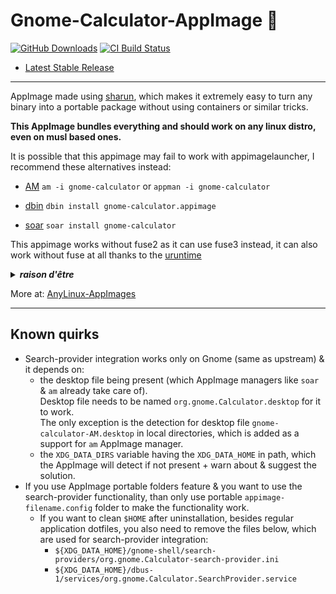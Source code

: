 # Gnome-Calculator-AppImage 🐧

[![GitHub Downloads](https://img.shields.io/github/downloads/pkgforge-dev/Gnome-Calculator-AppImage/total?logo=github&label=GitHub%20Downloads)](https://github.com/pkgforge-dev/Gnome-Calculator-AppImage/releases/latest)
[![CI Build Status](https://github.com//pkgforge-dev/Gnome-Calculator-AppImage/actions/workflows/blank.yml/badge.svg)](https://github.com/pkgforge-dev/Gnome-Calculator-AppImage/releases/latest)

* [Latest Stable Release](https://github.com/pkgforge-dev/Gnome-Calculator-AppImage/releases/latest)

---

AppImage made using [sharun](https://github.com/VHSgunzo/sharun), which makes it extremely easy to turn any binary into a portable package without using containers or similar tricks. 

**This AppImage bundles everything and should work on any linux distro, even on musl based ones.**

It is possible that this appimage may fail to work with appimagelauncher, I recommend these alternatives instead: 

* [AM](https://github.com/ivan-hc/AM) `am -i gnome-calculator` or `appman -i gnome-calculator`

* [dbin](https://github.com/xplshn/dbin) `dbin install gnome-calculator.appimage`

* [soar](https://github.com/pkgforge/soar) `soar install gnome-calculator`

This appimage works without fuse2 as it can use fuse3 instead, it can also work without fuse at all thanks to the [uruntime](https://github.com/VHSgunzo/uruntime)

<details>
  <summary><b><i>raison d'être</i></b></summary>
    <img src="https://github.com/user-attachments/assets/d40067a6-37d2-4784-927c-2c7f7cc6104b" alt="Inspiration Image">
  </a>
</details>

More at: [AnyLinux-AppImages](https://pkgforge-dev.github.io/Anylinux-AppImages/)

---

## Known quirks

- Search-provider integration works only on Gnome (same as upstream) & it depends on:
  - the desktop file being present (which AppImage managers like `soar` & `am` already take care of).  
    Desktop file needs to be named `org.gnome.Calculator.desktop` for it to work.  
    The only exception is the detection for desktop file `gnome-calculator-AM.desktop` in local directories, which is added as a support for `am` AppImage manager.
  - the `XDG_DATA_DIRS` variable having the `XDG_DATA_HOME` in path, which the AppImage will detect if not present + warn about & suggest the solution.
- If you use AppImage portable folders feature & you want to use the search-provider functionality, than only use portable `appimage-filename.config` folder to make the functionality work.
  - If you want to clean `$HOME` after uninstallation, besides regular application dotfiles, you also need to remove the files below, which are used for search-provider integration:
    - `${XDG_DATA_HOME}/gnome-shell/search-providers/org.gnome.Calculator-search-provider.ini`
    - `${XDG_DATA_HOME}/dbus-1/services/org.gnome.Calculator.SearchProvider.service`
